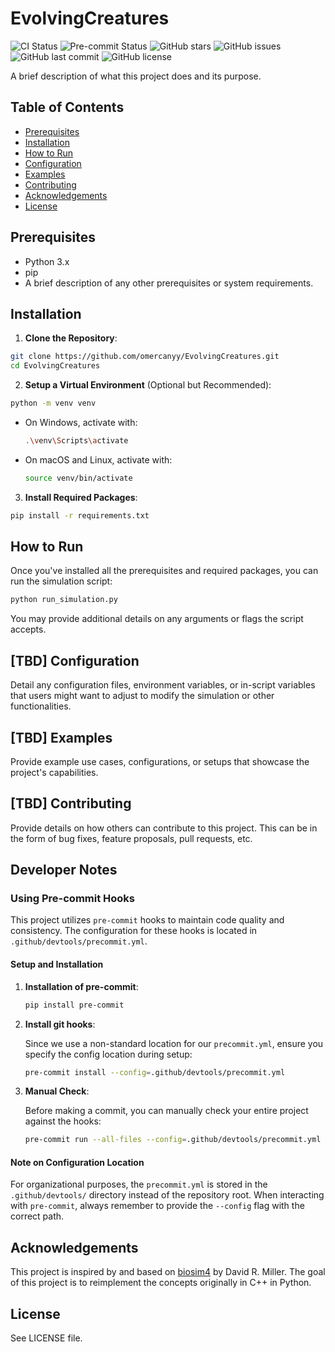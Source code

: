 # EvolvingCreatures

![CI Status](https://img.shields.io/github/actions/workflow/status/omercanyy/EvolvingCreatures/python_ci.yml?branch=main)
![Pre-commit Status](https://img.shields.io/github/actions/workflow/status/omercanyy/EvolvingCreatures/precommit.yml?branch=main)
![GitHub stars](https://img.shields.io/github/stars/omercanyy/EvolvingCreatures.svg?style=social&label=Star&maxAge=2592000)
![GitHub issues](https://img.shields.io/github/issues/omercanyy/EvolvingCreatures.svg)
![GitHub last commit](https://img.shields.io/github/last-commit/omercanyy/EvolvingCreatures.svg)
![GitHub license](https://img.shields.io/github/license/omercanyy/EvolvingCreatures.svg)



A brief description of what this project does and its purpose.

## Table of Contents

- [Prerequisites](#prerequisites)
- [Installation](#installation)
- [How to Run](#how-to-run)
- [Configuration](#configuration)
- [Examples](#examples)
- [Contributing](#contributing)
- [Acknowledgements](#acknowledgements)
- [License](#license)


## Prerequisites

- Python 3.x
- pip
- A brief description of any other prerequisites or system requirements.

## Installation

1. **Clone the Repository**:

```bash
git clone https://github.com/omercanyy/EvolvingCreatures.git
cd EvolvingCreatures
```

2. **Setup a Virtual Environment** (Optional but Recommended):

```bash
python -m venv venv
```

- On Windows, activate with:
  ```bash
  .\venv\Scripts\activate
  ```

- On macOS and Linux, activate with:
  ```bash
  source venv/bin/activate
  ```

3. **Install Required Packages**:

```bash
pip install -r requirements.txt
```

## How to Run

Once you've installed all the prerequisites and required packages, you can run the simulation script:

```bash
python run_simulation.py
```

You may provide additional details on any arguments or flags the script accepts.

## [TBD] Configuration

Detail any configuration files, environment variables, or in-script variables that users might want to adjust to modify the simulation or other functionalities.

## [TBD] Examples

Provide example use cases, configurations, or setups that showcase the project's capabilities.

## [TBD] Contributing

Provide details on how others can contribute to this project. This can be in the form of bug fixes, feature proposals, pull requests, etc.

## Developer Notes

### Using Pre-commit Hooks

This project utilizes `pre-commit` hooks to maintain code quality and consistency. The configuration for these hooks is located in `.github/devtools/precommit.yml`.

#### Setup and Installation

1. **Installation of pre-commit**:

   ```bash
   pip install pre-commit
   ```

2. **Install git hooks**:

   Since we use a non-standard location for our `precommit.yml`, ensure you specify the config location during setup:

   ```bash
   pre-commit install --config=.github/devtools/precommit.yml
   ```

3. **Manual Check**:

   Before making a commit, you can manually check your entire project against the hooks:

   ```bash
   pre-commit run --all-files --config=.github/devtools/precommit.yml
   ```

#### Note on Configuration Location

For organizational purposes, the `precommit.yml` is stored in the `.github/devtools/` directory instead of the repository root. When interacting with `pre-commit`, always remember to provide the `--config` flag with the correct path.

## Acknowledgements

This project is inspired by and based on [biosim4](https://github.com/davidrmiller/biosim4) by David R. Miller. The goal of this project is to reimplement the concepts originally in C++ in Python.

## License

See LICENSE file.
